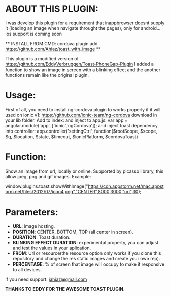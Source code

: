 # ABOUT THIS PLUGIN:

I was develop this plugin for a requirement that inappbrowser doesnt supply it (loading an image when navigate throught the pages), only for android... ios support is coming soon

** INSTALL FROM CMD: cordova plugin add https://github.com/Ahiaz/toast_with_image **

This plugin is a modified version of https://github.com/EddyVerbruggen/Toast-PhoneGap-Plugin
I added a function to show an image in screen with a blinking effect and the another functions remain like the original plugin.

# Usage:

First of all, you need to install ng-cordova plugin to works properly if it will used on ionic v1:
https://github.com/ionic-team/ng-cordova download in your lib folder. Add to index: <script src="js/ng-cordova-master/dist/ng-cordova.js"></script> and inject to app.js: var app = angular.module('app', ['ionic','ngCordova']); and inject toast dependency into controller: app.controller('settingCtrl', function($rootScope, $scope, $q, $location, $state, $timeout, $ionicPlatform, $cordovaToast)

# Function:
Show an image from url, locally or online. Supported by picasso library, this allow jpeg, png and gif images. Example:

window.plugins.toast.showWithImage("https://cdn.appstorm.net/mac.appstorm.net/files/2012/07/icon4.png","CENTER",8000,3000,"url",30);

# Parameters:

* **URL**: image hosting.
* **POSITION**: CENTER, BOTTOM, TOP (all center in screen).
* **DURATION**: Toast duration.
* **BLINKING EFFECT DURATION**: experimental property, you can adjust and test the values in your aplication.
* **FROM**: Url or resource(the resource option only works if you clone this repository and change the res static images and create your own rep).
* **PERCENTAGE**: % of screen that image will occupy to make it responsive to all devices.

if you need support: jahiaz@gmail.com

**THANKS TO EDDY FOR THE AWESOME TOAST PLUGIN**.






